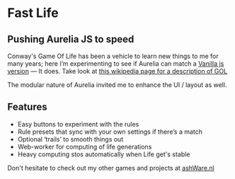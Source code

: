 <h1>Fast Life</h1>
<h2>Pushing Aurelia JS to speed</h2>
<p>Conway's Game Of Life has been a vehicle to learn new things to me for many years; here I&rsquo;m experimenting to see if Aurelia can match a <a href="/graylife"
        target="_blank">Vanilla js version</a> &mdash; It does. Take look at <a href="https://nl.wikipedia.org/wiki/Game_of_Life"
        target="_blank">this wikipedia page for a description of GOL</a></p>
<p>The modular nature of Aurelia invited me to enhance the UI / layout as well.</p>
<h2>Features</h2>
<ul>
    <li>Easy buttons to experiment with the rules</li>
    <li>Rule presets that sync with your own settings if there&rsquo;s a match</li>
    <li>Optional &lsquo;trails&rsquo; to smooth things out</li>
    <li>Web-worker for computing of life generations</li>
    <li>Heavy computing stos automatically when Life get's stable</li>
</ul>
<p>Don't hesitate to check out my other games and projects at <a href="/"
        target="_blank">ashWare.nl</a></p>
